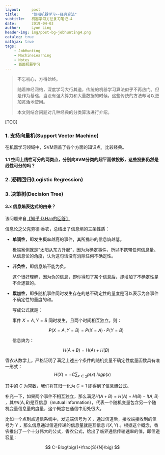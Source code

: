 ```yaml
---
layout:     post
title:      "剑指机器学习--经典算法"
subtitle:   机器学习方法复习笔记-4
date:       2019-04-03
author:     Lyon Ling
header-img: img/post-bg-jobhunting4.png
catalog: true
mathjax: true
tags:
    - JobHunting
    - MachineLearning
    - Notes
    - 百面机器学习
---
```


> 不忘初心，方得始终。
>
> 随着神经网络，深度学习大行其道，传统的机器学习算法似乎不再热门。但是作为基础，当没有强大算力和大量数据的时候，这些传统的方法却可以更加灵活地使用。
>
> 本文则结合问题对几种经典的分类算法进行介绍。

[TOC]

### 1. 支持向量机(Support Vector Machine)

在机器学习领域中，SVM涵盖了各个方面的知识点，比较经典。

#### 1.1 空间上线性可分的两类点，分别向SVM分类的超平面做投影，这些投影仍然是线性可分的吗？



### 2. 逻辑回归(Logistic Regression)



### 3. 决策树(Decision Tree)



#### 3.x 信息熵表达式的由来？

该问题来自[【知乎·D.Han的回答】](https://www.zhihu.com/question/22178202/answer/223017546)

信息论之父克劳德·香农，总结出了信息熵的三条性质：

- **单调性**，即发生概率越高的事件，其所携带的信息熵越低。

  极端案例就是“太阳从东方升起”，因为为确定事件，所以不携带任何信息量。从信息论的角度，认为这句话没有消除任何不确定性。

- **非负性**，即信息熵不能为负。

  这个很好理解，因为负的信息，即你得知了某个信息后，却增加了不确定性是不合逻辑的。

- **累加性**，即多随机事件同时发生存在的总不确定性的量度是可以表示为各事件不确定性的量度的和。

  写成公式就是：

  事件 $X=A, Y=B$ 同时发生，且两个时间相互独立。则：

  $$
P(X=A,Y=B)=P(X=A)\cdot P(Y=B)
  $$

  
  信息熵为：
  
  $$
  H(A+B)=H(A)+H(B)
  $$
  

香农从数学上，严格证明了满足上述三个条件的随机变量不确定性度量函数具有唯一形式：
$$
H(X) = -C\sum_{x\in\mathbb{\chi}}p(x)\ logp(x)
$$


其中的 $C$ 为常数，我们将其归一化为 $C=1$ 即得到了信息熵公式。



补充一下，如果两个事件不相互独立，那么满足$H(A+B)=H(A)+H(B)-I(A,B)$ ，其中$I(A,B)$是互信息（mutual information），代表一个随机变量包含另一个随机变量信息量的度量，这个概念在通信中用处很大。

比如一个点到点通信系统中，发送端信号为 $X$ ，通过信道后，接收端接收到的信号为 $Y$ ，那么信息通过信道传递的信息量就是互信息 $I(X,Y)$ 。根据这个概念，香农推出了一个十分伟大的公式，香农公式，给出了临界通信传输速率的值，即信道容量：

$$
C=Blog\big(1+\frac{S}{N}\big)
$$
